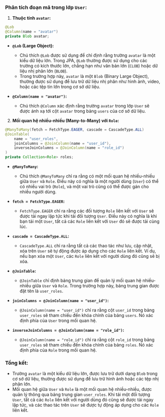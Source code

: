 ### Phân tích đoạn mã trong lớp `User`:

1. **Thuộc tính `avatar`:**

```java
@Lob
@Column(name = "avatar")
private Blob avatar;
```

- **`@Lob` (Large Object):**
    - Chú thích `@Lob` được sử dụng để chỉ định rằng trường `avatar` là một kiểu dữ liệu lớn. Trong JPA, `@Lob` thường được sử dụng cho các trường có kích thước lớn, chẳng hạn như văn bản lớn (`CLOB`) hoặc dữ liệu nhị phân lớn (`BLOB`).
    - Trong trường hợp này, `avatar` là một `Blob` (Binary Large Object), thường được sử dụng để lưu trữ dữ liệu nhị phân như hình ảnh, video, hoặc các tệp tin lớn trong cơ sở dữ liệu.

- **`@Column(name = "avatar")`:**
    - Chú thích `@Column` xác định rằng trường `avatar` trong lớp `User` sẽ được ánh xạ tới cột `avatar` trong bảng `users` của cơ sở dữ liệu.

2. **Mối quan hệ nhiều-nhiều (Many-to-Many) với `Role`:**

```java
@ManyToMany(fetch = FetchType.EAGER, cascade = CascadeType.ALL)
@JoinTable(
	name = "user_roles",
	joinColumns = @JoinColumn(name = "user_id"),
	inverseJoinColumns = @JoinColumn(name = "role_id")
)
private Collection<Role> roles;
```

- **`@ManyToMany`:**
    - Chú thích `@ManyToMany` chỉ ra rằng có một mối quan hệ nhiều-nhiều giữa `User` và `Role`. Điều này có nghĩa là một người dùng (`User`) có thể có nhiều vai trò (`Role`), và một vai trò cũng có thể được gán cho nhiều người dùng.

- **`fetch = FetchType.EAGER`:**
    - `FetchType.EAGER` chỉ ra rằng các đối tượng `Role` liên kết với `User` sẽ được tải ngay lập tức khi tải đối tượng `User`. Điều này có nghĩa là khi bạn tải một `User`, tất cả các `Role` liên kết với `User` đó sẽ được tải cùng lúc.

- **`cascade = CascadeType.ALL`:**
    - `CascadeType.ALL` chỉ ra rằng tất cả các thao tác như lưu, cập nhật, xóa trên `User` sẽ tự động được áp dụng cho các `Role` liên kết. Ví dụ, nếu bạn xóa một `User`, các `Role` liên kết với người dùng đó cũng sẽ bị xóa.

- **`@JoinTable`:**
    - `@JoinTable` chỉ định bảng trung gian để quản lý mối quan hệ nhiều-nhiều giữa `User` và `Role`. Trong trường hợp này, bảng trung gian được đặt tên là `user_roles`.

- **`joinColumns = @JoinColumn(name = "user_id")`:**
    - `@JoinColumn(name = "user_id")` chỉ ra rằng cột `user_id` trong bảng `user_roles` sẽ tham chiếu đến khóa chính của bảng `users`. Nó xác định phía của `User` trong mối quan hệ.

- **`inverseJoinColumns = @JoinColumn(name = "role_id")`:**
    - `@JoinColumn(name = "role_id")` chỉ ra rằng cột `role_id` trong bảng `user_roles` sẽ tham chiếu đến khóa chính của bảng `roles`. Nó xác định phía của `Role` trong mối quan hệ.

### Tổng kết:
- Trường `avatar` là một kiểu dữ liệu lớn, được lưu trữ dưới dạng `Blob` trong cơ sở dữ liệu, thường được sử dụng để lưu trữ hình ảnh hoặc các tệp nhị phân lớn.
- Mối quan hệ giữa `User` và `Role` là một mối quan hệ nhiều-nhiều, được quản lý thông qua bảng trung gian `user_roles`. Khi tải một đối tượng `User`, tất cả các `Role` liên kết với người dùng đó cũng sẽ được tải ngay lập tức, và các thao tác trên `User` sẽ được tự động áp dụng cho các `Role` liên kết.